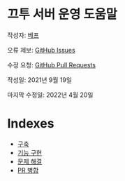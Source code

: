 # 끄투 서버 운영 도움말

작성자: [베프](https://github.com/lshqqytiger)

오류 제보: [GitHub Issues](https://github.com/lshqqytiger/KKuTuManual/issues)

수정 요청: [GitHub Pull Requests](https://github.com/lshqqytiger/KKuTuManual/pulls)

작성일: 2021년 9월 19일

마지막 수정일: 2022년 4월 20일

# Indexes

- [구축](https://github.com/lshqqytiger/KKuTuManual/blob/main/%EA%B5%AC%EC%B6%95.md)
- [기능 구현](https://github.com/lshqqytiger/KKuTuManual/blob/main/%EA%B8%B0%EB%8A%A5%20%EA%B5%AC%ED%98%84.md)
- [문제 해결](https://github.com/lshqqytiger/KKuTuManual/blob/main/%EB%AC%B8%EC%A0%9C%20%ED%95%B4%EA%B2%B0.md)
- [PR 병합](https://github.com/lshqqytiger/KKuTuManual/blob/main/PR%20%EB%B3%91%ED%95%A9.md)
